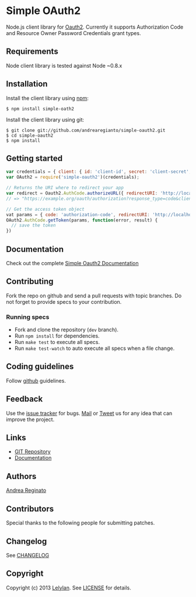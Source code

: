 # Simple OAuth2

Node.js client library for [Oauth2](http://oauth.net/2/).
Currently it supports Authorization Code and Resource Owner Password Credentials grant types.


## Requirements

Node client library is tested against Node ~0.8.x


## Installation

Install the client library using [npm](http://npmjs.org/):

    $ npm install simple-oath2

Install the client library using git:

    $ git clone git://github.com/andrearegianto/simple-oauth2.git
    $ cd simple-oauth2
    $ npm install


## Getting started

```javascript
var credentials = { client: { id: 'client-id', secret: 'client-secret', site: 'https://example.org' } };
var OAuth2 = require('simple-oauth2')(credentials);

// Returns the URI where to redirect your app
var redirect = Oauth2.AuthCode.authorizeURL({ redirectURI: 'http://localhost:3000/callback', scope: 'user', state: '02afe928b');
// => "https://example.org/oauth/authorization?response_type=code&client_id=client_id&redirect_uri=http://localhost:3000/callback&scope=user&state=02afe928b"

// Get the access token object
vat params = { code: 'authorization-code', redirectURI: 'http://localhost:3000/callback' }
OAuth2.AuthCode.getToken(params, function(error, result) {
  // save the token
})
```

## Documentation

Check out the complete [Simple Oauth2 Documentation](git://andreareginato.github.com/simple-oauth2)


## Contributing

Fork the repo on github and send a pull requests with topic branches. Do not forget to
provide specs to your contribution.


### Running specs

* Fork and clone the repository (`dev` branch).
* Run `npm install` for dependencies.
* Run `make test` to execute all specs.
* Run `make test-watch` to auto execute all specs when a file change.


## Coding guidelines

Follow [github](https://github.com/styleguide/) guidelines.


## Feedback

Use the [issue tracker](http://github.com/andreareginato/simple-oauth2/issues) for bugs.
[Mail](mailto:andrea.reginato@.gmail.com) or [Tweet](http://twitter.com/andreareginato) us
for any idea that can improve the project.


## Links

* [GIT Repository](http://github.com/andreareginato/simple-oauth2)
* [Documentation](http://andreareginato.github.com/simple-oauth2)


## Authors

[Andrea Reginato](http://twitter.com/andreareginato)


## Contributors

Special thanks to the following people for submitting patches.


## Changelog

See [CHANGELOG](simple-oauth2/blob/master/CHANGELOG.md)


## Copyright

Copyright (c) 2013 [Lelylan](http://lelylan.com). See [LICENSE](simple-oauth2/blob/master/LICENSE.md) for details.
